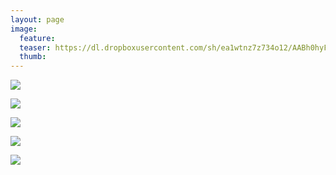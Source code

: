 ```yaml
---
layout: page
image:
  feature:
  teaser: https://dl.dropboxusercontent.com/sh/ea1wtnz7z734o12/AABh0hyFOZ-ghYtBMCU9xcuZa/luontokuvat/kes%C3%A4/3/DS18272-245px.jpg
  thumb:
---
```


[![](https://dl.dropboxusercontent.com/sh/ea1wtnz7z734o12/AAC7jl1DzcWnP7fF0UulrFvta/luontokuvat/kes%C3%A4/3/DS18205-800px.jpg)](https://dl.dropboxusercontent.com/sh/ea1wtnz7z734o12/AAC8K0o5Isf-cUfalDwA0dvUa/luontokuvat/kes%C3%A4/3/DS18205.jpg)

[![](https://dl.dropboxusercontent.com/sh/ea1wtnz7z734o12/AADZU8VJg2wLmbh-B3qDmvMHa/luontokuvat/kes%C3%A4/3/DS18254-800px.jpg)](https://dl.dropboxusercontent.com/sh/ea1wtnz7z734o12/AABKoS-cN9ZIv9apB1agBFoZa/luontokuvat/kes%C3%A4/3/DS18254.jpg)

[![](https://dl.dropboxusercontent.com/sh/ea1wtnz7z734o12/AABr9Zmcbxcx8NtX7oogus9-a/luontokuvat/kes%C3%A4/3/DS18270-800px.jpg)](https://dl.dropboxusercontent.com/sh/ea1wtnz7z734o12/AAAAgDRyWZwD-dvxwvXrDpjca/luontokuvat/kes%C3%A4/3/DS18270.jpg)

[![](https://dl.dropboxusercontent.com/sh/ea1wtnz7z734o12/AACDJquzZUPpi-6DrbxRh0nia/luontokuvat/kes%C3%A4/3/DS18272-800px.jpg)](https://dl.dropboxusercontent.com/sh/ea1wtnz7z734o12/AACpHP85L5z8NJQWH22I14era/luontokuvat/kes%C3%A4/3/DS18272.jpg)

[![](https://dl.dropboxusercontent.com/sh/ea1wtnz7z734o12/AAAn0Yqds0pgVx5P4zAgbabla/luontokuvat/kes%C3%A4/3/DS18275-800px.jpg)](https://dl.dropboxusercontent.com/sh/ea1wtnz7z734o12/AAAU8Fr9IorkFjtldFrVECuSa/luontokuvat/kes%C3%A4/3/DS18275.jpg)
